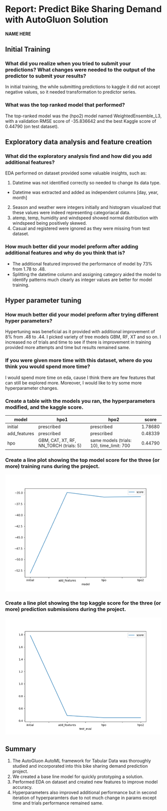 # Report: Predict Bike Sharing Demand with AutoGluon Solution
#### NAME HERE

## Initial Training
### What did you realize when you tried to submit your predictions? What changes were needed to the output of the predictor to submit your results?
In initial training, the while submitting predictions to kaggle it did not accept negative values, so it needed transformation to predictor series.

### What was the top ranked model that performed?
 The top-ranked model was the (hpo2) model named WeightedEnsemble_L3, with a validation RMSE score of -35.836642 and the best Kaggle score of 0.44790 (on test dataset). 

## Exploratory data analysis and feature creation
### What did the exploratory analysis find and how did you add additional features?
EDA performed on dataset provided some valuable insights, such as:
1. Datetime was not identified correctly so needed to change its data type.
 - Datetime was extracted and added as independent columns [day, year, month]
2. Season and weather were integers initially and histogram visualized that these values were indeed representing categoriacal data.
3. atemp, temp, humidity and windspeed showed normal distribution with windspeed being positively skewed.
4. Casual and registered were ignored as they were missing from test dataset.

### How much better did your model preform after adding additional features and why do you think that is?
- The additional featured improved the performance of model by 73% from 1.78 to .48.
- Splitting the datetime column and assigning category aided the model to identify patterns much clearly as integer values are better for model training.

## Hyper parameter tuning
### How much better did your model preform after trying different hyper parameters?
Hypertuning was beneficial as it provided with additional improvement of 8% from .48 to .44. I picked variety of tree models GBM, RF, XT and so on. I increased no of trials and time to see if there is improvement in training provided more attempts and time but results remained same.

### If you were given more time with this dataset, where do you think you would spend more time?
I would spend more time on eda, cause I think there are few features that can still be explored more. Moreover, I would like to try some more hyperparameter changes. 

### Create a table with the models you ran, the hyperparameters modified, and the kaggle score.
|model|hpo1|hpo2|score|
|--|--|--|--|
|initial|prescribed|prescribed|1.78680|
|add_features|prescribed|prescribed|0.48339|
|hpo|GBM, CAT, XT, RF, NN_TORCH (trials: 5)|same models (trials: 10), time_limit: 700|0.44790|

### Create a line plot showing the top model score for the three (or more) training runs during the project.

![model_train_score.png](./model_train_score.png)

### Create a line plot showing the top kaggle score for the three (or more) prediction submissions during the project.

![model_test_score.png](./model_test_score.png)

## Summary
1. The AutoGluon AutoML framework for Tabular Data was thoroughly studied and incorporated into this bike sharing demand prediction project.
2. We created a base line model for quickly prototyping a solution.
3. Performed EDA on dataset and created new features to improve model accuracy.
4. Hyperparameters also improved additional performance but in second iteration of hyperparamters due to not much change in params except time and trials performance remained same.
